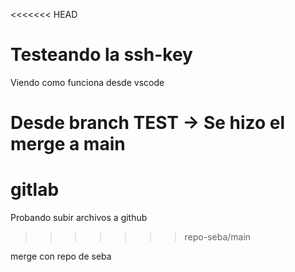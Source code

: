 <<<<<<< HEAD
# Testeando la ssh-key

Viendo como funciona desde vscode

Desde branch TEST -> Se hizo el merge a main
=======
# gitlab
Probando subir archivos a github
>>>>>>> repo-seba/main


merge con repo de seba 

